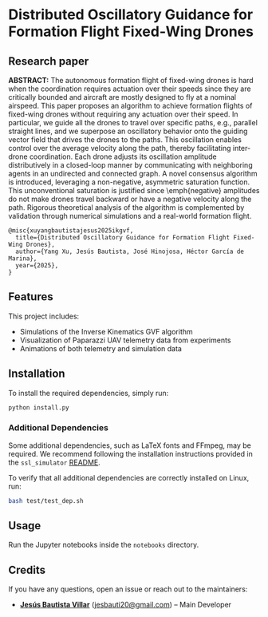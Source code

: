 # Distributed Oscillatory Guidance for Formation Flight Fixed-Wing Drones

## Research paper

**ABSTRACT:** The autonomous formation flight of fixed-wing drones is hard when the coordination requires actuation over their speeds since they are critically bounded and aircraft are mostly designed to fly at a nominal airspeed. This paper proposes an algorithm to achieve formation flights of fixed-wing drones without requiring any actuation over their speed. In particular, we guide all the drones to travel over specific paths, e.g., parallel straight lines, and we superpose an oscillatory behavior onto the guiding vector field that drives the drones to the paths. This oscillation enables control over the average velocity along the path, thereby facilitating inter-drone coordination. Each drone adjusts its oscillation amplitude distributively in a closed-loop manner by communicating with neighboring agents in an undirected and connected graph. A novel consensus algorithm is introduced, leveraging a non-negative, asymmetric saturation function. This unconventional saturation is justified since \emph{negative} amplitudes do not make drones travel backward or have a negative velocity along the path. Rigorous theoretical analysis of the algorithm is complemented by validation through numerical simulations and a real-world formation flight.

    @misc{xuyangbautistajesus2025ikgvf,
      title={Distributed Oscillatory Guidance for Formation Flight Fixed-Wing Drones}, 
      author={Yang Xu, Jesús Bautista, José Hinojosa, Héctor García de Marina},
      year={2025},
    }
    
## Features
This project includes:

* Simulations of the Inverse Kinematics GVF algorithm
* Visualization of Paparazzi UAV telemetry data from experiments
* Animations of both telemetry and simulation data

## Installation

To install the required dependencies, simply run:

```bash
python install.py
```

### Additional Dependencies
Some additional dependencies, such as LaTeX fonts and FFmpeg, may be required. We recommend following the installation instructions provided in the ```ssl_simulator``` [README](https://github.com/Swarm-Systems-Lab/ssl_simulator/blob/master/README.md). 

To verify that all additional dependencies are correctly installed on Linux, run:
```bash
bash test/test_dep.sh
```

## Usage

Run the Jupyter notebooks inside the `notebooks` directory.

## Credits

If you have any questions, open an issue or reach out to the maintainers:

- **[Jesús Bautista Villar](https://sites.google.com/view/jbautista-research)** (<jesbauti20@gmail.com>) – Main Developer
